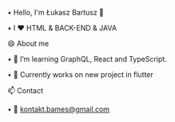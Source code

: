 • Hello, I'm Łukasz Bartusz 👋

• I ❤️ HTML & BACK-END & JAVA

😄 About me

• 🌱 I’m learning GraphQL, React and TypeScript.

• 👀 Currently works on new project in flutter

📫 Contact

• 📧 kontakt.bames@gmail.com

